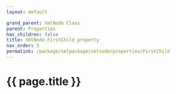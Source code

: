 ```yaml
---
layout: default

grand_parent: XmlNode Class
parent: Properties
has_children: false
title: XmlNode.FirstChild property
nav_order: 3
permalink: /package/xmlpackage/xmlnode/properties/FirstChild
---
```

# {{ page.title }}
